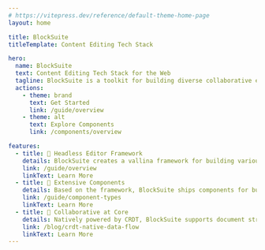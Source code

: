 ```yaml
---
# https://vitepress.dev/reference/default-theme-home-page
layout: home

title: BlockSuite
titleTemplate: Content Editing Tech Stack

hero:
  name: BlockSuite
  text: Content Editing Tech Stack for the Web
  tagline: BlockSuite is a toolkit for building diverse collaborative editors and applications.
  actions:
    - theme: brand
      text: Get Started
      link: /guide/overview
    - theme: alt
      text: Explore Components
      link: /components/overview

features:
  - title: 🧩 Headless Editor Framework
    details: BlockSuite creates a vallina framework for building various editors, enabling the design of diverse editing interfaces.
    link: /guide/overview
    linkText: Learn More
  - title: 🎨 Extensive Components
    details: Based on the framework, BlockSuite ships components for building complex editor UIs, which are highly interoperable.
    link: /guide/component-types
    linkText: Learn More
  - title: 🧬 Collaborative at Core
    details: Natively powered by CRDT, BlockSuite supports document streaming and conflict resolution at its heart, ready for collaboration inherently.
    link: /blog/crdt-native-data-flow
    linkText: Learn More
---
```

